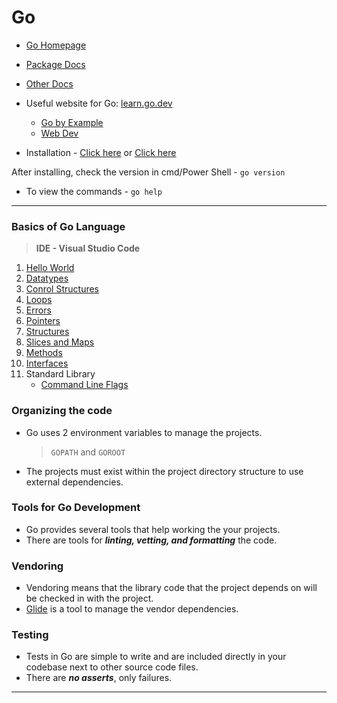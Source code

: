 # Go

- [Go Homepage](https://golang.org/)
- [Package Docs](https://golang.org/pkg/)
- [Other Docs](https://golang.org/doc/)

- Useful website for Go: [learn.go.dev](https://learn.go.dev/)
	- [Go by Example](https://gobyexample.com/)
	- [Web Dev](https://gowebexamples.com/)

+ Installation - [Click here](https://golang.org/doc/install) or [Click here](https://golang.org/dl/)

After installing, check the version in cmd/Power Shell - `go version`

- To view the commands - `go help`
---

### Basics of Go Language

> **IDE - Visual Studio Code**

1. [Hello World](https://github.com/Harishankar-GitHub/Go/blob/main/1%20Hello%20World/helloworld.go)
2. [Datatypes](https://github.com/Harishankar-GitHub/Go/tree/main/2%20Datatypes)
3. [Conrol Structures](https://github.com/Harishankar-GitHub/Go/tree/main/3%20Control%20Structures)
4. [Loops](https://github.com/Harishankar-GitHub/Go/tree/main/4%20Loops)
5. [Errors](https://github.com/Harishankar-GitHub/Go/blob/main/5%20Errors/errors.go)
6. [Pointers](https://github.com/Harishankar-GitHub/Go/blob/main/6%20Pointers/pointers.go)
7. [Structures](https://github.com/Harishankar-GitHub/Go/blob/main/7%20Structures/structures.go)
8. [Slices and Maps](https://github.com/Harishankar-GitHub/Go/tree/main/8%20Slices%20and%20Maps)
9. [Methods](https://github.com/Harishankar-GitHub/Go/blob/main/9%20Methods/methods.go)
10. [Interfaces](https://github.com/Harishankar-GitHub/Go/tree/main/10%20Interfaces)
11. Standard Library
	- [Command Line Flags]()

### Organizing the code

- Go uses 2 environment variables to manage the projects.
	> `GOPATH` and `GOROOT`

- The projects must exist within the project directory structure to use external dependencies.

### Tools for Go Development

- Go provides several tools that help working the your projects.
- There are tools for ***linting, vetting, and formatting*** the code.

### Vendoring

- Vendoring means that the library code that the project depends on will be checked in with the project.
- [Glide](https://glide.readthedocs.io/en/latest/) is a tool to manage the vendor dependencies.

### Testing

- Tests in Go are simple to write and are included directly in your codebase next to other source code files.
- There are ***no asserts***, only failures.

---

